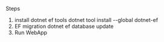 Steps
1. install dotnet ef tools
   dotnet tool install --global dotnet-ef
2. EF migration
   dotnet ef database update
3. Run WebApp